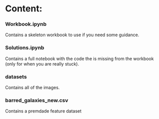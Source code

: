 # Content:

### Workbook.ipynb
Contains a skeleton workbook to use if you need some guidance.

### Solutions.ipynb
Contains a full notebook with the code the is missing from the workbook (only for when you are really stuck).

### datasets
Contains all of the images.

### barred_galaxies_new.csv
Contains a premdade feature dataset
